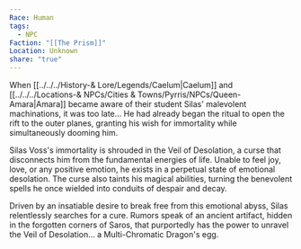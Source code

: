 ```yaml
---
Race: Human
tags:
  - NPC
Faction: "[[The Prism]]"
Location: Unknown
share: "true"
---
```


When [[../../../History-& Lore/Legends/Caelum|Caelum]] and [[../../../Locations-& NPCs/Cities & Towns/Pyrris/NPCs/Queen-Amara|Amara]] became aware of their student Silas' malevolent machinations, it was too late... He had already began the ritual to open the rift to the outer planes, granting his wish for immortality while simultaneously dooming him.

Silas Voss's immortality is shrouded in the Veil of Desolation, a curse that disconnects him from the fundamental energies of life. Unable to feel joy, love, or any positive emotion, he exists in a perpetual state of emotional desolation. The curse also taints his magical abilities, turning the benevolent spells he once wielded into conduits of despair and decay.

Driven by an insatiable desire to break free from this emotional abyss, Silas relentlessly searches for a cure. Rumors speak of an ancient artifact, hidden in the forgotten corners of Saros, that purportedly has the power to unravel the Veil of Desolation... a Multi-Chromatic Dragon's egg.